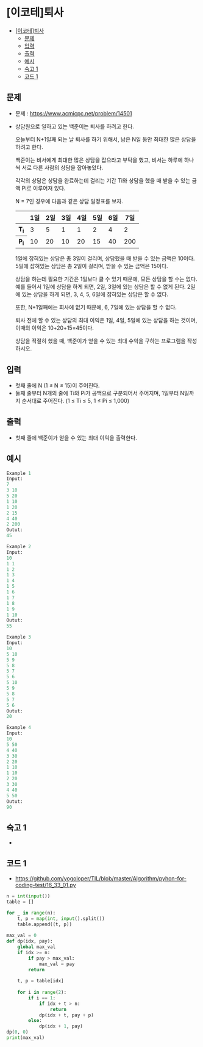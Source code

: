 # [이코테]퇴사

<!-- TOC -->

- [[이코테]퇴사](#%EC%9D%B4%EC%BD%94%ED%85%8C%ED%87%B4%EC%82%AC)
  - [문제](#%EB%AC%B8%EC%A0%9C)
  - [입력](#%EC%9E%85%EB%A0%A5)
  - [출력](#%EC%B6%9C%EB%A0%A5)
  - [예시](#%EC%98%88%EC%8B%9C)
  - [숙고 1](#%EC%88%99%EA%B3%A0-1)
  - [코드 1](#%EC%BD%94%EB%93%9C-1)

<!-- /TOC -->

## 문제
- 문제 : https://www.acmicpc.net/problem/14501
- 상담원으로 일하고 있는 백준이는 퇴사를 하려고 한다.

  오늘부터 N+1일째 되는 날 퇴사를 하기 위해서, 남은 N일 동안 최대한 많은 상담을 하려고 한다.

  백준이는 비서에게 최대한 많은 상담을 잡으라고 부탁을 했고, 비서는 하루에 하나씩 서로 다른 사람의 상담을 잡아놓았다.

  각각의 상담은 상담을 완료하는데 걸리는 기간 Ti와 상담을 했을 때 받을 수 있는 금액 Pi로 이루어져 있다.

  N = 7인 경우에 다음과 같은 상담 일정표를 보자.
  <table class="table table-bordered">
    <thead>
      <tr>
        <th>&nbsp;</th>
        <th>1일</th>
        <th>2일</th>
        <th>3일</th>
        <th>4일</th>
        <th>5일</th>
        <th>6일</th>
        <th>7일</th>
      </tr>
    </thead>
    <tbody>
      <tr>
        <th>T<sub>i</sub></th>
        <td>3</td>
        <td>5</td>
        <td>1</td>
        <td>1</td>
        <td>2</td>
        <td>4</td>
        <td>2</td>
      </tr>
      <tr>
        <th>P<sub>i</sub></th>
        <td>10</td>
        <td>20</td>
        <td>10</td>
        <td>20</td>
        <td>15</td>
        <td>40</td>
        <td>200</td>
      </tr>
    </tbody>
  </table>

  1일에 잡혀있는 상담은 총 3일이 걸리며, 상담했을 때 받을 수 있는 금액은 10이다. 5일에 잡혀있는 상담은 총 2일이 걸리며, 받을 수 있는 금액은 15이다.

  상담을 하는데 필요한 기간은 1일보다 클 수 있기 때문에, 모든 상담을 할 수는 없다. 예를 들어서 1일에 상담을 하게 되면, 2일, 3일에 있는 상담은 할 수 없게 된다. 2일에 있는 상담을 하게 되면, 3, 4, 5, 6일에 잡혀있는 상담은 할 수 없다.

  또한, N+1일째에는 회사에 없기 때문에, 6, 7일에 있는 상담을 할 수 없다.

  퇴사 전에 할 수 있는 상담의 최대 이익은 1일, 4일, 5일에 있는 상담을 하는 것이며, 이때의 이익은 10+20+15=45이다.

  상담을 적절히 했을 때, 백준이가 얻을 수 있는 최대 수익을 구하는 프로그램을 작성하시오.

## 입력
- 첫째 줄에 N (1 ≤ N ≤ 15)이 주어진다.
- 둘째 줄부터 N개의 줄에 Ti와 Pi가 공백으로 구분되어서 주어지며, 1일부터 N일까지 순서대로 주어진다. (1 ≤ Ti ≤ 5, 1 ≤ Pi ≤ 1,000)

## 출력
- 첫째 줄에 백준이가 얻을 수 있는 최대 이익을 출력한다.

## 예시
``` python
Example 1
Input:
7
3 10
5 20
1 10
1 20
2 15
4 40
2 200
Outut:
45

Example 2
Input:
10
1 1
1 2
1 3
1 4
1 5
1 6
1 7
1 8
1 9
1 10
Outut:
55

Example 3
Input:
10
5 10
5 9
5 8
5 7
5 6
5 10
5 9
5 8
5 7
5 6
Outut:
20

Example 4
Input:
10
5 50
4 40
3 30
2 20
1 10
1 10
2 20
3 30
4 40
5 50
Outut:
90
```

## 숙고 1
- 

## 코드 1
- https://github.com/yogoloper/TIL/blob/master/Algorithm/pyhon-for-coding-test/16_33_01.py  
``` python
n = int(input())
table = []

for _ in range(n):
    t, p = map(int, input().split())
    table.append((t, p))
    
max_val = 0
def dp(idx, pay):
    global max_val
    if idx >= n:
        if pay > max_val:
            max_val = pay
        return
      
    t, p = table[idx]
    
    for i in range(2):
        if i == 1:
            if idx + t > n:
                return
            dp(idx + t, pay + p)
        else:
            dp(idx + 1, pay)
dp(0, 0)
print(max_val)
```
